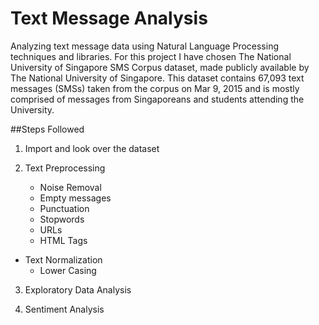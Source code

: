 # Text Message Analysis

Analyzing text message data using Natural Language Processing techniques and libraries. For this project I have chosen The National University of Singapore SMS Corpus dataset, made publicly available by The National University of Singapore. This dataset contains 67,093 text messages (SMSs) taken from the corpus on Mar 9, 2015 and is mostly comprised of messages from Singaporeans and students attending the University.

##Steps Followed
1. Import and look over the dataset

2. Text Preprocessing
   * Noise Removal
    * Empty messages
    * Punctuation
    * Stopwords
    * URLs
    * HTML Tags

  * Text Normalization 
    * Lower Casing
    
3. Exploratory Data Analysis

4. Sentiment Analysis
